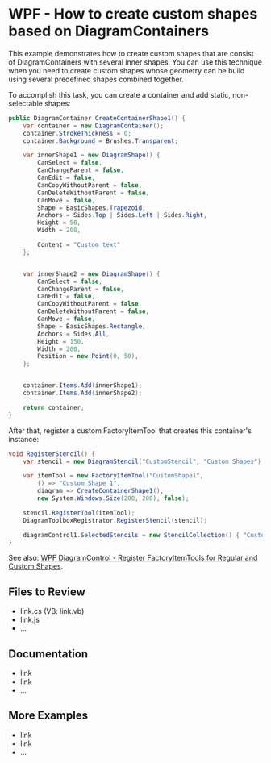 # WPF - How to create custom shapes based on DiagramContainers

This example demonstrates how to create custom shapes that are consist of DiagramContainers with several inner shapes. You can use this technique when you need to create custom shapes whose geometry can be build using several predefined shapes combined together.

To accomplish this task, you can create a container and add static, non-selectable shapes:

```cs
public DiagramContainer CreateContainerShape1() {
    var container = new DiagramContainer();
    container.StrokeThickness = 0;
    container.Background = Brushes.Transparent;

    var innerShape1 = new DiagramShape() {
        CanSelect = false,
        CanChangeParent = false,
        CanEdit = false,
        CanCopyWithoutParent = false,
        CanDeleteWithoutParent = false,
        CanMove = false,
        Shape = BasicShapes.Trapezoid,
        Anchors = Sides.Top | Sides.Left | Sides.Right,
        Height = 50,
        Width = 200,

        Content = "Custom text"
    };


    var innerShape2 = new DiagramShape() {
        CanSelect = false,
        CanChangeParent = false,
        CanEdit = false,
        CanCopyWithoutParent = false,
        CanDeleteWithoutParent = false,
        CanMove = false,
        Shape = BasicShapes.Rectangle,
        Anchors = Sides.All,
        Height = 150,
        Width = 200,
        Position = new Point(0, 50),
    };


    container.Items.Add(innerShape1);
    container.Items.Add(innerShape2);

    return container;
}

```

After that, register a custom FactoryItemTool that creates this container's instance:

```cs
void RegisterStencil() {
    var stencil = new DiagramStencil("CustomStencil", "Custom Shapes");

    var itemTool = new FactoryItemTool("CustomShape1",
        () => "Custom Shape 1",
        diagram => CreateContainerShape1(),
        new System.Windows.Size(200, 200), false);

    stencil.RegisterTool(itemTool);
    DiagramToolboxRegistrator.RegisterStencil(stencil);

    diagramControl1.SelectedStencils = new StencilCollection() { "CustomStencil" };
}

```

See also: [WPF DiagramControl - Register FactoryItemTools for Regular and Custom Shapes](https://supportcenter.devexpress.com/internal/ticket/details/T1174035).

## Files to Review

- link.cs (VB: link.vb)
- link.js
- ...

## Documentation

- link
- link
- ...

## More Examples

- link
- link
- ...
